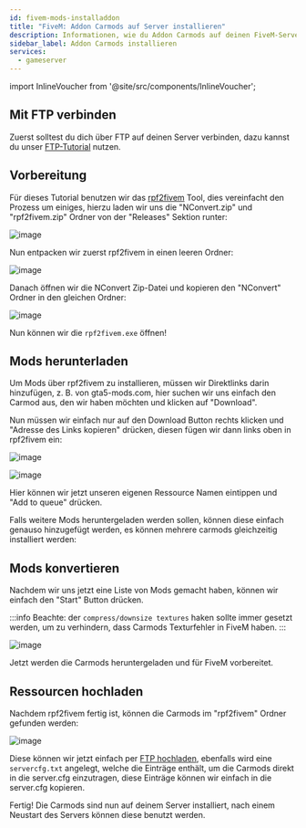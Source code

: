 ```yaml
---
id: fivem-mods-installaddon
title: "FiveM: Addon Carmods auf Server installieren"
description: Informationen, wie du Addon Carmods auf deinen FiveM-Server von ZAP-Hosting installieren kannst - ZAP-Hosting.com Dokumentation
sidebar_label: Addon Carmods installieren
services:
  - gameserver
---
```


import InlineVoucher from '@site/src/components/InlineVoucher';

<InlineVoucher />

## Mit FTP verbinden

Zuerst solltest du dich über FTP auf deinen Server verbinden, dazu kannst du unser [FTP-Tutorial](gameserver-ftpaccess.md) nutzen.

## Vorbereitung

Für dieses Tutorial benutzen wir das [rpf2fivem](https://github.com/Avenze/rpf2fivem-repository/releases/latest) Tool, dies vereinfacht den Prozess um einiges, hierzu laden wir uns die "NConvert.zip" und "rpf2fivem.zip" Ordner von der "Releases" Sektion runter:

![image](https://user-images.githubusercontent.com/13604413/159167695-526d6441-d8e5-4387-adf3-c7a27de6919a.png)

Nun entpacken wir zuerst rpf2fivem in einen leeren Ordner:

![image](https://user-images.githubusercontent.com/13604413/159167715-0153b838-5d6a-4650-bccf-d6b353fe3e58.png)

Danach öffnen wir die NConvert Zip-Datei und kopieren den "NConvert" Ordner in den gleichen Ordner:

![image](https://user-images.githubusercontent.com/13604413/159167737-4e050771-d8c6-4d80-bc5b-2c591355c04d.png)


Nun können wir die `rpf2fivem.exe` öffnen!


## Mods herunterladen

Um Mods über rpf2fivem zu installieren, müssen wir Direktlinks darin hinzufügen, z. B. von gta5-mods.com, hier suchen wir uns einfach den Carmod aus, den wir haben möchten und klicken auf "Download".

Nun müssen wir einfach nur auf den Download Button rechts klicken und "Adresse des Links kopieren" drücken, diesen fügen wir dann links oben in rpf2fivem ein:

![image](https://user-images.githubusercontent.com/13604413/159167811-0cfd1264-e0af-4b78-aa98-c85d28884d20.png)

![image](https://user-images.githubusercontent.com/13604413/159167824-56daa647-0abc-4741-aeeb-ff6c8a7d3d7d.png)

Hier können wir jetzt unseren eigenen Ressource Namen eintippen und "Add to queue" drücken.


Falls weitere Mods heruntergeladen werden sollen, können diese einfach genauso hinzugefügt werden, es können mehrere carmods gleichzeitig installiert werden:

## Mods konvertieren

Nachdem wir uns jetzt eine Liste von Mods gemacht haben, können wir einfach den "Start" Button drücken.

:::info
Beachte: der `compress/downsize textures` haken sollte immer gesetzt werden, um zu verhindern, dass Carmods Texturfehler in FiveM haben.
:::

![image](https://user-images.githubusercontent.com/13604413/159167849-ddce8a9b-efbb-4572-b914-eee4c49149ef.png)

Jetzt werden die Carmods heruntergeladen und für FiveM vorbereitet.

## Ressourcen hochladen

Nachdem rpf2fivem fertig ist, können die Carmods im "rpf2fivem" Ordner gefunden werden:

![image](https://user-images.githubusercontent.com/13604413/159167879-bea87ed6-3458-4c61-acaf-05e0b92e6039.png)

Diese können wir jetzt einfach per [FTP hochladen](fivem-installresources.md), ebenfalls wird eine `servercfg.txt` angelegt, welche die Einträge enthält, um die Carmods direkt in die server.cfg einzutragen, diese Einträge können wir einfach in die server.cfg kopieren.


Fertig! Die Carmods sind nun auf deinem Server installiert, nach einem Neustart des Servers können diese benutzt werden.
